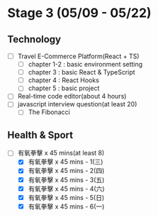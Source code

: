# Stage 3 (05/09 - 05/22)

## Technology

- [ ] Travel E-Commerce Platform(React + TS)
  - [ ] chapter 1-2 : basic environment setting
  - [ ] chapter 3 : basic React & TypeScript
  - [ ] chapter 4 : React Hooks
  - [ ] chapter 5 : basic project
- [ ] Real-time code editor(about 4 hours)
- [ ] javascript interview question(at least 20)
  - [ ] The Fibonacci

## Health & Sport

- [ ] 有氧拳擊 x 45 mins(at least 8)
  - [x] 有氧拳擊 x 45 mins - 1(三)
  - [x] 有氧拳擊 x 45 mins - 2(四)
  - [x] 有氧拳擊 x 45 mins - 3(五)
  - [x] 有氧拳擊 x 45 mins - 4(六)
  - [x] 有氧拳擊 x 45 mins - 5(日)
  - [x] 有氧拳擊 x 45 mins - 6(一)
